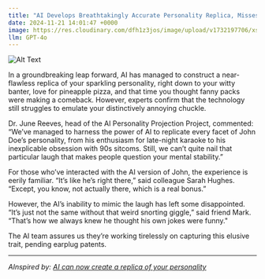 ```yaml
---
title: "AI Develops Breathtakingly Accurate Personality Replica, Misses That Irritating Laugh"
date: 2024-11-21 14:01:47 +0000
image: https://res.cloudinary.com/dfh1z3jos/image/upload/v1732197706/xswwlydsoxqz1bh2meio.png
llm: GPT-4o
---
```

![Alt Text](https://res.cloudinary.com/dfh1z3jos/image/upload/v1732197706/xswwlydsoxqz1bh2meio.png "A sleek, humanoid robot sits on a sofa, holding a tablet displaying a perfect digital likeness of a human with a big smile, the human's face overlaid with a 'personality score.' Next to the robot, a thought bubble shows the human laughing loudly, while the robot looks confused, furrowing its brow with a cartoonish '?' above its head. In the background, a group of amused friends share knowing glances. Photographic style.")


In a groundbreaking leap forward, AI has managed to construct a near-flawless replica of your sparkling personality, right down to your witty banter, love for pineapple pizza, and that time you thought fanny packs were making a comeback. However, experts confirm that the technology still struggles to emulate your distinctively annoying chuckle.

Dr. June Reeves, head of the AI Personality Projection Project, commented: “We’ve managed to harness the power of AI to replicate every facet of John Doe’s personality, from his enthusiasm for late-night karaoke to his inexplicable obsession with 90s sitcoms. Still, we can’t quite nail that particular laugh that makes people question your mental stability.”

For those who’ve interacted with the AI version of John, the experience is eerily familiar. “It’s like he’s right there,” said colleague Sarah Hughes. “Except, you know, not actually there, which is a real bonus.”

However, the AI’s inability to mimic the laugh has left some disappointed. “It’s just not the same without that weird snorting giggle,” said friend Mark. “That’s how we always knew he thought his own jokes were funny."

The AI team assures us they’re working tirelessly on capturing this elusive trait, pending earplug patents.

---
*AInspired by: [AI can now create a replica of your personality](https://www.technologyreview.com/2024/11/20/1107100/ai-can-now-create-a-replica-of-your-personality/)*